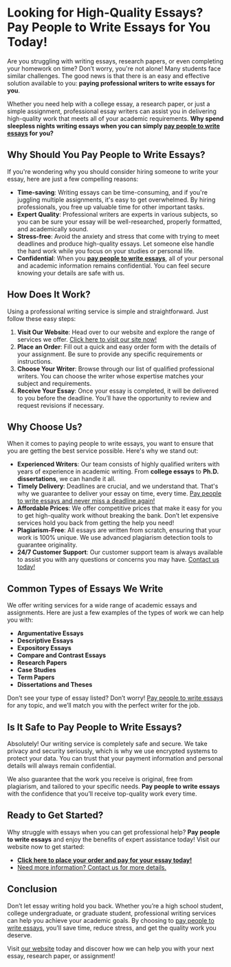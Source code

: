 <h1>Looking for High-Quality Essays? Pay People to Write Essays for You Today!</h1>

<p>Are you struggling with writing essays, research papers, or even completing your homework on time? Don’t worry, you're not alone! Many students face similar challenges. The good news is that there is an easy and effective solution available to you: <strong>paying professional writers to write essays for you</strong>.</p>

<p>Whether you need help with a college essay, a research paper, or just a simple assignment, professional essay writers can assist you in delivering high-quality work that meets all of your academic requirements. <strong>Why spend sleepless nights writing essays when you can simply <a href="https://tinyurl.com/topessay?keyword=pay+people+to+write+essays">pay people to write essays</a> for you?</strong></p>

<h2>Why Should You Pay People to Write Essays?</h2>

<p>If you're wondering why you should consider hiring someone to write your essay, here are just a few compelling reasons:</p>

<ul>
  <li><strong>Time-saving</strong>: Writing essays can be time-consuming, and if you're juggling multiple assignments, it's easy to get overwhelmed. By hiring professionals, you free up valuable time for other important tasks.</li>
  <li><strong>Expert Quality</strong>: Professional writers are experts in various subjects, so you can be sure your essay will be well-researched, properly formatted, and academically sound.</li>
  <li><strong>Stress-free</strong>: Avoid the anxiety and stress that come with trying to meet deadlines and produce high-quality essays. Let someone else handle the hard work while you focus on your studies or personal life.</li>
  <li><strong>Confidential</strong>: When you <a href="https://tinyurl.com/topessay?keyword=pay+people+to+write+essays"><strong>pay people to write essays</strong></a>, all of your personal and academic information remains confidential. You can feel secure knowing your details are safe with us.</li>
</ul>

<h2>How Does It Work?</h2>

<p>Using a professional writing service is simple and straightforward. Just follow these easy steps:</p>

<ol>
  <li><strong>Visit Our Website</strong>: Head over to our website and explore the range of services we offer. <a href="https://tinyurl.com/topessay?keyword=pay+people+to+write+essays">Click here to visit our site now!</a></li>
  <li><strong>Place an Order</strong>: Fill out a quick and easy order form with the details of your assignment. Be sure to provide any specific requirements or instructions.</li>
  <li><strong>Choose Your Writer</strong>: Browse through our list of qualified professional writers. You can choose the writer whose expertise matches your subject and requirements.</li>
  <li><strong>Receive Your Essay</strong>: Once your essay is completed, it will be delivered to you before the deadline. You’ll have the opportunity to review and request revisions if necessary.</li>
</ol>

<h2>Why Choose Us?</h2>

<p>When it comes to paying people to write essays, you want to ensure that you are getting the best service possible. Here's why we stand out:</p>

<ul>
  <li><strong>Experienced Writers</strong>: Our team consists of highly qualified writers with years of experience in academic writing. From <strong>college essays</strong> to <strong>Ph.D. dissertations</strong>, we can handle it all.</li>
  <li><strong>Timely Delivery</strong>: Deadlines are crucial, and we understand that. That's why we guarantee to deliver your essay on time, every time. <a href="https://tinyurl.com/topessay?keyword=pay+people+to+write+essays">Pay people to write essays and never miss a deadline again!</a></li>
  <li><strong>Affordable Prices</strong>: We offer competitive prices that make it easy for you to get high-quality work without breaking the bank. Don’t let expensive services hold you back from getting the help you need!</li>
  <li><strong>Plagiarism-Free</strong>: All essays are written from scratch, ensuring that your work is 100% unique. We use advanced plagiarism detection tools to guarantee originality.</li>
  <li><strong>24/7 Customer Support</strong>: Our customer support team is always available to assist you with any questions or concerns you may have. <a href="https://tinyurl.com/topessay?keyword=pay+people+to+write+essays">Contact us today!</a></li>
</ul>

<h2>Common Types of Essays We Write</h2>

<p>We offer writing services for a wide range of academic essays and assignments. Here are just a few examples of the types of work we can help you with:</p>

<ul>
  <li><strong>Argumentative Essays</strong></li>
  <li><strong>Descriptive Essays</strong></li>
  <li><strong>Expository Essays</strong></li>
  <li><strong>Compare and Contrast Essays</strong></li>
  <li><strong>Research Papers</strong></li>
  <li><strong>Case Studies</strong></li>
  <li><strong>Term Papers</strong></li>
  <li><strong>Dissertations and Theses</strong></li>
</ul>

<p>Don’t see your type of essay listed? Don’t worry! <a href="https://tinyurl.com/topessay?keyword=pay+people+to+write+essays">Pay people to write essays</a> for any topic, and we’ll match you with the perfect writer for the job.</p>

<h2>Is It Safe to Pay People to Write Essays?</h2>

<p>Absolutely! Our writing service is completely safe and secure. We take privacy and security seriously, which is why we use encrypted systems to protect your data. You can trust that your payment information and personal details will always remain confidential.</p>

<p>We also guarantee that the work you receive is original, free from plagiarism, and tailored to your specific needs. <strong>Pay people to write essays</strong> with the confidence that you’ll receive top-quality work every time.</p>

<h2>Ready to Get Started?</h2>

<p>Why struggle with essays when you can get professional help? <strong>Pay people to write essays</strong> and enjoy the benefits of expert assistance today! Visit our website now to get started:</p>

<ul>
  <li><a href="https://tinyurl.com/topessay?keyword=pay+people+to+write+essays"><strong>Click here to place your order and pay for your essay today!</strong></a></li>
  <li><a href="https://tinyurl.com/topessay?keyword=pay+people+to+write+essays">Need more information? Contact us for more details.</a></li>
</ul>

<h2>Conclusion</h2>

<p>Don’t let essay writing hold you back. Whether you’re a high school student, college undergraduate, or graduate student, professional writing services can help you achieve your academic goals. By choosing to <a href="https://tinyurl.com/topessay?keyword=pay+people+to+write+essays">pay people to write essays</a>, you’ll save time, reduce stress, and get the quality work you deserve.</p>

<p>Visit <a href="https://tinyurl.com/topessay?keyword=pay+people+to+write+essays">our website</a> today and discover how we can help you with your next essay, research paper, or assignment!</p>
